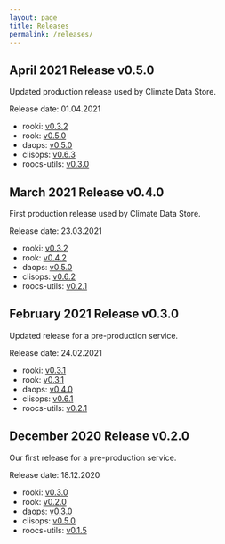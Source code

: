 ```yaml
---
layout: page
title: Releases
permalink: /releases/
---
```


## April 2021 Release v0.5.0

Updated production release used by Climate Data Store.

Release date: 01.04.2021

* rooki: [v0.3.2](https://github.com/roocs/rooki/releases/tag/v0.3.2)
* rook: [v0.5.0](https://github.com/roocs/rook/releases/tag/v0.5.0)
* daops: [v0.5.0](https://github.com/roocs/daops/releases/tag/v0.5.0)
* clisops: [v0.6.3](https://github.com/roocs/clisops/releases/tag/v0.6.3)
* roocs-utils: [v0.3.0](https://github.com/roocs/roocs-utils/releases/tag/v0.3.0)

## March 2021 Release v0.4.0

First production release used by Climate Data Store.

Release date: 23.03.2021

* rooki: [v0.3.2](https://github.com/roocs/rooki/releases/tag/v0.3.2)
* rook: [v0.4.2](https://github.com/roocs/rook/releases/tag/v0.4.2)
* daops: [v0.5.0](https://github.com/roocs/daops/releases/tag/v0.5.0)
* clisops: [v0.6.2](https://github.com/roocs/clisops/releases/tag/v0.6.2)
* roocs-utils: [v0.2.1](https://github.com/roocs/roocs-utils/releases/tag/v0.2.1)


## February 2021 Release v0.3.0

Updated release for a pre-production service.

Release date: 24.02.2021

* rooki: [v0.3.1](https://github.com/roocs/rooki/releases/tag/v0.3.1)
* rook: [v0.3.1](https://github.com/roocs/rook/releases/tag/v0.3.1)
* daops: [v0.4.0](https://github.com/roocs/daops/releases/tag/v0.4.0)
* clisops: [v0.6.1](https://github.com/roocs/clisops/releases/tag/v0.6.1)
* roocs-utils: [v0.2.1](https://github.com/roocs/roocs-utils/releases/tag/v0.2.1)

## December 2020 Release v0.2.0

Our first release for a pre-production service.

Release date: 18.12.2020

* rooki: [v0.3.0](https://github.com/roocs/rooki/releases/tag/v0.3.0)
* rook: [v0.2.0](https://github.com/roocs/rook/releases/tag/v0.2.0)
* daops: [v0.3.0](https://github.com/roocs/daops/releases/tag/v0.3.0)
* clisops: [v0.5.0](https://github.com/roocs/clisops/releases/tag/v0.5.0)
* roocs-utils: [v0.1.5](https://github.com/roocs/roocs-utils/releases/tag/v0.1.5)
